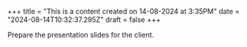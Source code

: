 +++
title = "This is a content created on 14-08-2024 at 3:35PM"
date = "2024-08-14T10:32:37.295Z"
draft = false
+++

  Prepare the presentation slides for the client.
        